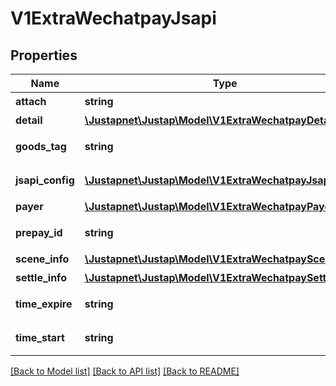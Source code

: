 # V1ExtraWechatpayJsapi

## Properties
Name | Type | Description | Notes
------------ | ------------- | ------------- | -------------
**attach** | **string** | 元数据 | [optional] 
**detail** | [**\Justapnet\Justap\Model\V1ExtraWechatpayDetail**](V1ExtraWechatpayDetail.md) | 商品详情 | [optional] 
**goods_tag** | **string** | 订单优惠标记 | 
**jsapi_config** | [**\Justapnet\Justap\Model\V1ExtraWechatpayJsapiConfig**](V1ExtraWechatpayJsapiConfig.md) | jsapi支付配置信息 | [optional] 
**payer** | [**\Justapnet\Justap\Model\V1ExtraWechatpayPayer**](V1ExtraWechatpayPayer.md) | 支付者信息 | [optional] 
**prepay_id** | **string** | 预支付交易会话标识 | 
**scene_info** | [**\Justapnet\Justap\Model\V1ExtraWechatpaySceneInfo**](V1ExtraWechatpaySceneInfo.md) | 场景信息 | [optional] 
**settle_info** | [**\Justapnet\Justap\Model\V1ExtraWechatpaySettleInfo**](V1ExtraWechatpaySettleInfo.md) | 结算信息 | [optional] 
**time_expire** | **string** | 交易结束时间 | 
**time_start** | **string** | 交易起始时间 | 

[[Back to Model list]](../README.md#documentation-for-models) [[Back to API list]](../README.md#documentation-for-api-endpoints) [[Back to README]](../README.md)


